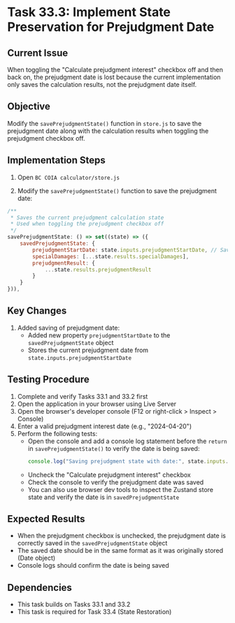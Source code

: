 # Task 33.3: Implement State Preservation for Prejudgment Date

## Current Issue

When toggling the "Calculate prejudgment interest" checkbox off and then back on, the prejudgment date is lost because the current implementation only saves the calculation results, not the prejudgment date itself.

## Objective

Modify the `savePrejudgmentState()` function in `store.js` to save the prejudgment date along with the calculation results when toggling the prejudgment checkbox off.

## Implementation Steps

1. Open `BC COIA calculator/store.js`

2. Modify the `savePrejudgmentState()` function to save the prejudgment date:

```javascript
/**
 * Saves the current prejudgment calculation state
 * Used when toggling the prejudgment checkbox off
 */
savePrejudgmentState: () => set((state) => ({
    savedPrejudgmentState: {
        prejudgmentStartDate: state.inputs.prejudgmentStartDate, // Save the prejudgment date
        specialDamages: [...state.results.specialDamages],
        prejudgmentResult: {
            ...state.results.prejudgmentResult
        }
    }
})),
```

## Key Changes

1. Added saving of prejudgment date:
   - Added new property `prejudgmentStartDate` to the `savedPrejudgmentState` object
   - Stores the current prejudgment date from `state.inputs.prejudgmentStartDate`

## Testing Procedure

1. Complete and verify Tasks 33.1 and 33.2 first
2. Open the application in your browser using Live Server
3. Open the browser's developer console (F12 or right-click > Inspect > Console)
4. Enter a valid prejudgment interest date (e.g., "2024-04-20")
5. Perform the following tests:
   - Open the console and add a console log statement before the `return` in `savePrejudgmentState()` to verify the date is being saved:
     ```javascript
     console.log("Saving prejudgment state with date:", state.inputs.prejudgmentStartDate);
     ```
   - Uncheck the "Calculate prejudgment interest" checkbox
   - Check the console to verify the prejudgment date was saved
   - You can also use browser dev tools to inspect the Zustand store state and verify the date is in `savedPrejudgmentState`

## Expected Results

- When the prejudgment checkbox is unchecked, the prejudgment date is correctly saved in the `savedPrejudgmentState` object
- The saved date should be in the same format as it was originally stored (Date object)
- Console logs should confirm the date is being saved

## Dependencies

- This task builds on Tasks 33.1 and 33.2
- This task is required for Task 33.4 (State Restoration)
